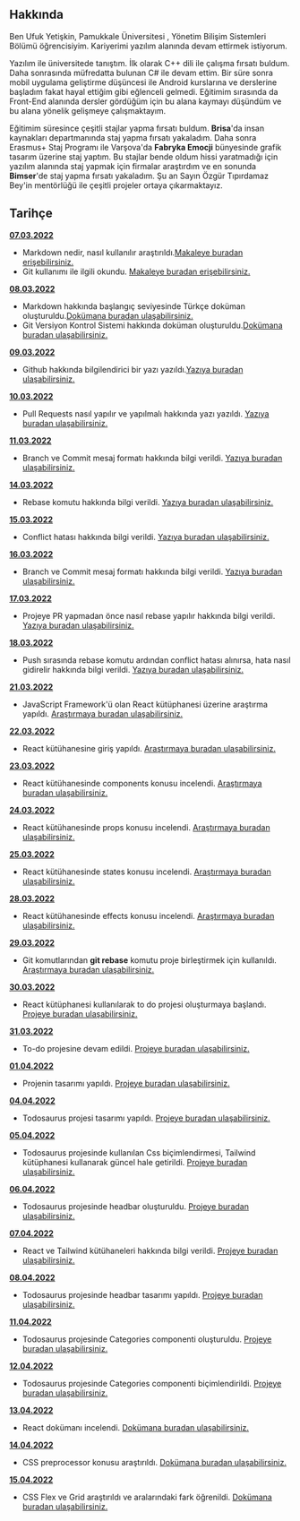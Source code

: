 ## Hakkında

Ben Ufuk Yetişkin, Pamukkale Üniversitesi , Yönetim Bilişim Sistemleri Bölümü öğrencisiyim. Kariyerimi yazılım alanında devam ettirmek istiyorum.

Yazılım ile üniversitede tanıştım. İlk olarak C++ dili ile çalışma fırsatı buldum. Daha sonrasında müfredatta bulunan C# ile devam ettim. Bir süre sonra mobil uygulama geliştirme düşüncesi ile Android kurslarına ve derslerine başladım fakat hayal ettiğim gibi eğlenceli gelmedi. Eğitimim sırasında da Front-End alanında dersler gördüğüm için bu alana kaymayı düşündüm ve bu alana yönelik gelişmeye çalışmaktayım.

Eğitimim süresince çeşitli stajlar yapma fırsatı buldum. **Brisa**'da insan kaynakları departmanında staj yapma fırsatı yakaladım. Daha sonra Erasmus+ Staj Programı ile Varşova'da **Fabryka Emocji** bünyesinde grafik tasarım üzerine staj yaptım. Bu stajlar bende oldum hissi yaratmadığı için yazılım alanında staj yapmak için firmalar araştırdım ve en sonunda **Bimser**'de staj yapma fırsatı yakaladım. Şu an Sayın Özgür Tıpırdamaz Bey'in mentörlüğü ile çeşitli projeler ortaya çıkarmaktayız.

## Tarihçe

[**07.03.2022**](https://github.com/bimser-intern/docs/issues/9)

- Markdown nedir, nasıl kullanılır araştırıldı.[Makaleye buradan erişebilirsiniz.](https://www.markdownguide.org/cheat-sheet/) 
- Git kullanımı ile ilgili okundu. [Makaleye buradan erişebilirsiniz.](https://bidb.itu.edu.tr/seyir-defteri/blog/2019/02/13/git)

[**08.03.2022**](https://github.com/bimser-intern/docs/issues/10)

- Markdown hakkında başlangıç seviyesinde Türkçe doküman oluşturuldu.[Dokümana buradan ulaşabilirsiniz.](../Markdown.md)
- Git Versiyon Kontrol Sistemi hakkında doküman oluşturuldu.[Dokümana buradan ulaşabilirsiniz.](../Git-Versiyon-Kontrol.md)

[**09.03.2022**](https://github.com/bimser-intern/docs/issues/11)

- Github hakkında bilgilendirici bir yazı yazıldı.[Yazıya buradan ulaşabilirsiniz.](../Git-Versiyon-Kontrol.md)

[**10.03.2022**](https://github.com/bimser-intern/docs/issues/14)

- Pull Requests nasıl yapılır ve yapılmalı hakkında yazı yazıldı. [Yazıya buradan ulaşabilirsiniz.](../Git-Versiyon-Kontrol.md)

[**11.03.2022**](https://github.com/bimser-intern/docs/issues/15)

- Branch ve Commit mesaj formatı hakkında bilgi verildi. [Yazıya buradan ulaşabilirsiniz.](../Git-Versiyon-Kontrol.md)

[**14.03.2022**](https://github.com/bimser-intern/docs/issues/24)

- Rebase komutu hakkında bilgi verildi. [Yazıya buradan ulaşabilirsiniz.](../Git-Versiyon-Kontrol.md)
  
[**15.03.2022**](https://github.com/bimser-intern/docs/issues/25)

- Conflict hatası hakkında bilgi verildi. [Yazıya buradan ulaşabilirsiniz.](../Git-Versiyon-Kontrol.md)
  
[**16.03.2022**](https://github.com/bimser-intern/docs/issues/26)

- Branch ve Commit mesaj formatı hakkında bilgi verildi. [Yazıya buradan ulaşabilirsiniz.](../Git-Versiyon-Kontrol.md)

[**17.03.2022**](https://github.com/bimser-intern/docs/issues/27)

- Projeye PR yapmadan önce nasıl rebase yapılır hakkında bilgi verildi. [Yazıya buradan ulaşabilirsiniz.](../Git-Versiyon-Kontrol.md)
  
[**18.03.2022**](https://github.com/bimser-intern/docs/issues/28)

- Push sırasında rebase komutu ardından conflict hatası alınırsa, hata nasıl gidirelir hakkında bilgi verildi. [Yazıya buradan ulaşabilirsiniz.](../Git-Versiyon-Kontrol.md)

[**21.03.2022**](https://github.com/bimser-intern/docs/issues/34)

- JavaScript Framework'ü olan React kütüphanesi üzerine araştırma yapıldı. [Araştırmaya buradan ulaşabilirsiniz.](https://app.patika.dev/courses/react)

[**22.03.2022**](https://github.com/bimser-intern/docs/issues/35)

- React kütühanesine giriş yapıldı. [Araştırmaya buradan ulaşabilirsiniz.](https://app.patika.dev/courses/react)

[**23.03.2022**](https://github.com/bimser-intern/docs/issues/36)

- React kütühanesinde components konusu incelendi. [Araştırmaya buradan ulaşabilirsiniz.](https://app.patika.dev/courses/react)

[**24.03.2022**](https://github.com/bimser-intern/docs/issues/36)

- React kütühanesinde props konusu incelendi. [Araştırmaya buradan ulaşabilirsiniz.](https://app.patika.dev/courses/react)

[**25.03.2022**](https://github.com/bimser-intern/docs/issues/36)

- React kütühanesinde states konusu incelendi. [Araştırmaya buradan ulaşabilirsiniz.](https://app.patika.dev/courses/react)
 
 [**28.03.2022**](https://github.com/bimser-intern/docs/issues/43)

- React kütühanesinde effects konusu incelendi. [Araştırmaya buradan ulaşabilirsiniz.](https://app.patika.dev/courses/react)

[**29.03.2022**](https://github.com/bimser-intern/docs/issues/44)

- Git komutlarından **git rebase** komutu proje birleştirmek için kullanıldı. [Araştırmaya buradan ulaşabilirsiniz.](../Git-Versiyon-Kontrol.md)

[**30.03.2022**](https://github.com/bimser-intern/docs/issues/45)

- React kütüphanesi kullanılarak to do projesi oluşturmaya başlandı. [Projeye buradan ulaşabilirsiniz.](https://github.com/bimser-intern/todosaurus)

[**31.03.2022**](https://github.com/bimser-intern/docs/issues/46)

- To-do projesine devam edildi. [Projeye buradan ulaşabilirsiniz.](https://github.com/bimser-intern/todosaurus)

[**01.04.2022**](https://github.com/bimser-intern/docs/issues/47)

- Projenin tasarımı yapıldı. [Projeye buradan ulaşabilirsiniz.](https://github.com/bimser-intern/todosaurus)

[**04.04.2022**](https://github.com/bimser-intern/docs/issues/47)

- Todosaurus projesi tasarımı yapıldı. [Projeye buradan ulaşabilirsiniz.](https://github.com/bimser-intern/todosaurus)

[**05.04.2022**](https://github.com/bimser-intern/docs/issues/51)

- Todosaurus projesinde kullanılan Css biçimlendirmesi, Tailwind kütüphanesi kullanarak güncel hale getirildi. [Projeye buradan ulaşabilirsiniz.](https://github.com/bimser-intern/todosaurus)

[**06.04.2022**](https://github.com/bimser-intern/docs/issues/47)

- Todosaurus projesinde headbar oluşturuldu. [Projeye buradan ulaşabilirsiniz.](https://github.com/bimser-intern/todosaurus)

[**07.04.2022**](https://github.com/bimser-intern/docs/issues/47)

- React ve Tailwind kütühaneleri hakkında bilgi verildi. [Projeye buradan ulaşabilirsiniz.](../docs/React.md)

[**08.04.2022**](https://github.com/bimser-intern/docs/issues/51)

- Todosaurus projesinde headbar tasarımı yapıldı. [Projeye buradan ulaşabilirsiniz.](https://github.com/bimser-intern/todosaurus)

[**11.04.2022**](https://github.com/bimser-intern/docs/issues/59)

- Todosaurus projesinde Categories componenti oluşturuldu. [Projeye buradan ulaşabilirsiniz.](https://github.com/bimser-intern/todosaurus)

[**12.04.2022**](https://github.com/bimser-intern/docs/issues/60)

- Todosaurus projesinde Categories componenti biçimlendirildi. [Projeye buradan ulaşabilirsiniz.](https://github.com/bimser-intern/todosaurus)

[**13.04.2022**](https://github.com/bimser-intern/docs/issues/60)

- React dokümanı incelendi. [Dokümana buradan ulaşabilirsiniz.](../docs/React.md)

[**14.04.2022**](https://github.com/bimser-intern/docs/issues/63)

- CSS preprocessor konusu araştırıldı. [Dokümana buradan ulaşabilirsiniz.](https://github.com/bimser-intern/docs/issues/64)

[**15.04.2022**](https://github.com/bimser-intern/docs/issues/63)

- CSS Flex ve Grid araştırıldı ve aralarındaki fark öğrenildi. [Dokümana buradan ulaşabilirsiniz.](https://github.com/bimser-intern/docs/issues/66)
